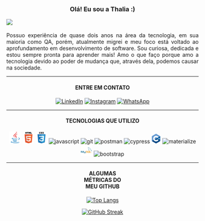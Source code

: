 <div align="center">
 <h3>Olá! Eu sou a Thalia :)</h3>
<img align="left" src="https://discordhome.com/user_upload/emojis/dancing_bunny[1]-gifemoji.gif">
<br><br>
<div align="justify">
Possuo experiência de quase dois anos na área da tecnologia, em sua maioria como QA, porém, atualmente migrei e meu foco está voltado ao aprofundamento em desenvolvimento de software. Sou curiosa, dedicada e estou sempre pronta para aprender mais! Amo o que faço porque amo a tecnologia devido ao poder de mudança que, através dela, podemos causar na sociedade.
</div>
<hr>
<h4 align="center">ENTRE EM CONTATO</h4>

<a href="https://www.linkedin.com/in/thalialevy"><img alt="LinkedIn" src="https://img.shields.io/badge/linkedin-%230077B5.svg?style=for-the-badge&logo=linkedin&logoColor=white"/></a>  <a href="https://www.instagram.com/thalialevy_/?hl=pt-br/"><img alt="Instagram" src="https://img.shields.io/badge/Instagram-%23E4405F.svg?style=for-the-badge&logo=Instagram&logoColor=white"/></a>  <a href="https://api.whatsapp.com/send?phone=5521996661421"><img alt="WhatsApp" src="https://img.shields.io/badge/WhatsApp-25D366?style=for-the-badge&logo=whatsapp&logoColor=white"/></a>  
<hr>
</p><h4>TECNOLOGIAS QUE UTILIZO</h4>
<p>
<img src="https://raw.githubusercontent.com/devicons/devicon/master/icons/java/java-original.svg" alt="java" height="32"/>
<img src="https://raw.githubusercontent.com/devicons/devicon/master/icons/html5/html5-original-wordmark.svg" alt="html5" height="30"/>
<img src="https://raw.githubusercontent.com/devicons/devicon/master/icons/css3/css3-original-wordmark.svg" alt="css3" height="30"/>
<img src="https://cdn.iconscout.com/icon/free/png-256/javascript-2038874-1720087.png" alt="javascript" height="30"/>
<img src="https://www.vectorlogo.zone/logos/git-scm/git-scm-icon.svg" alt="git" height="25"/>
<img src="https://www.vectorlogo.zone/logos/getpostman/getpostman-icon.svg" alt="postman" height="23"/>
<img src="https://raw.githubusercontent.com/simple-icons/simple-icons/6e46ec1fc23b60c8fd0d2f2ff46db82e16dbd75f/icons/cypress.svg" alt="cypress" height="25"/>
<img src="https://raw.githubusercontent.com/devicons/devicon/master/icons/cplusplus/cplusplus-original.svg" alt="cplusplus" height="25"/>
<img src="https://raw.githubusercontent.com/prplx/svg-logos/5585531d45d294869c4eaab4d7cf2e9c167710a9/svg/materialize.svg" alt="materialize" height="15"/> 
<img src="https://raw.githubusercontent.com/devicons/devicon/master/icons/mysql/mysql-original-wordmark.svg" alt="mysql" height="30"/>
<img src="https://camo.githubusercontent.com/bec2c92468d081617cb3145a8f3d8103e268bca400f6169c3a68dc66e05c971e/68747470733a2f2f76352e676574626f6f7473747261702e636f6d2f646f63732f352e302f6173736574732f6272616e642f626f6f7473747261702d6c6f676f2d736861646f772e706e67" alt="bootstrap" height="25"/>
</p>
<hr>
<div align="center" style="width: 120px;">
<h4>ALGUMAS MÉTRICAS DO MEU GITHUB</h4>
 
[![Top Langs](https://github-readme-stats.vercel.app/api/top-langs/?username=thalialevy&exclude_repo=logica-basica,step-computer-academy-modulo04,step-academy-computer-modulo01,ORGANIZAR,projeto-loja-tecidos=github-readme-stats,anuraghazra.github.io&theme=dracula&title_color=d986ca&bg_color=0d1117)](https://github.com/anuraghazra/github-readme-stats)
  
[![GitHub Streak](http://github-readme-streak-stats.herokuapp.com?user=ThaliaLevy&theme=cobalt&date_format=M%20j%5B%2C%20Y%5D)](https://git.io/streak-stats)

</div> 
 </div> 
